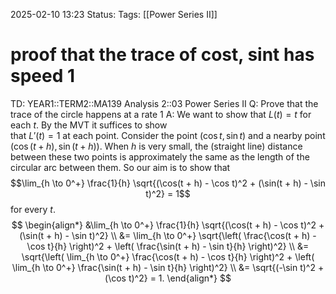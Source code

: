 2025-02-10 13:23
Status: 
Tags: [[Power Series II]]
# proof that the trace of cost, sint has speed 1

TD: YEAR1::TERM2::MA139 Analysis 2::03 Power Series II
Q: Prove that the trace of the circle happens at a rate 1
A: We want to show that $L(t) = t$ for each $t$. By the MVT it suffices to show  
that $L'(t) = 1$ at each point. Consider the point $(\cos t, \sin t)$ and a nearby point $(\cos(t + h), \sin(t + h))$. When $h$ is very small, the (straight line) distance between these two points is approximately the same as the length of the circular arc between them.
So our aim is to show that $$\lim_{h \to 0^+} \frac{1}{h} \sqrt{(\cos(t + h) - \cos t)^2 + (\sin(t + h) - \sin t)^2} = 1$$for every $t$.$$
\begin{align*}
&\lim_{h \to 0^+} \frac{1}{h} \sqrt{(\cos(t + h) - \cos t)^2 + (\sin(t + h) - \sin t)^2} \\
&= \lim_{h \to 0^+} \sqrt{\left( \frac{\cos(t + h) - \cos t}{h} \right)^2 + \left( \frac{\sin(t + h) - \sin t}{h} \right)^2} \\
&= \sqrt{\left( \lim_{h \to 0^+} \frac{\cos(t + h) - \cos t}{h} \right)^2 + \left( \lim_{h \to 0^+} \frac{\sin(t + h) - \sin t}{h} \right)^2} \\
&= \sqrt{(-\sin t)^2 + (\cos t)^2} = 1.
\end{align*}
$$
<!--ID: 1739194268072-->

